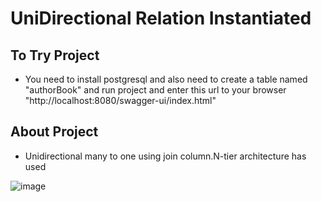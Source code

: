 # UniDirectional Relation Instantiated

## To Try Project
- You need to install postgresql and also need to create a table named "authorBook" and run project and enter this url to
your browser "http://localhost:8080/swagger-ui/index.html"

## About Project
- Unidirectional many to one using join column.N-tier architecture has used 

![image](https://user-images.githubusercontent.com/96066271/209255161-963994fe-f9ae-45b0-a910-0f374b8d7836.png)


